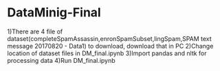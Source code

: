 # DataMinig-Final
1)There are 4 file of dataset(completeSpamAssassin,enronSpamSubset,lingSpam,SPAM text message 20170820 - Data1) to download, download that in PC
2)Change location of dataset files in DM_final.ipynb
3)Import pandas and nltk for processing data
4)Run DM_final.ipynb
